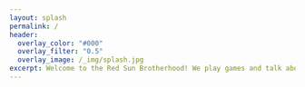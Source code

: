 ```yaml
---
layout: splash
permalink: /
header:
  overlay_color: "#000"
  overlay_filter: "0.5"
  overlay_image: /_img/splash.jpg
excerpt: Welcome to the Red Sun Brotherhood! We play games and talk about the game industry and the tech industry! Join and follow us for some fun and for some news!
---
```


